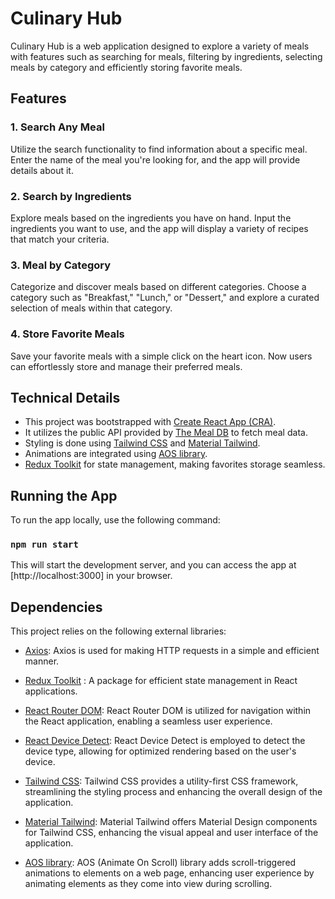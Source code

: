 # Culinary Hub

Culinary Hub is a web application designed to explore a variety of meals with features such as searching for meals, filtering by ingredients, selecting meals by category and efficiently storing favorite meals.

## Features

### 1. Search Any Meal

Utilize the search functionality to find information about a specific meal. Enter the name of the meal you're looking for, and the app will provide details about it.

### 2. Search by Ingredients

Explore meals based on the ingredients you have on hand. Input the ingredients you want to use, and the app will display a variety of recipes that match your criteria.

### 3. Meal by Category

Categorize and discover meals based on different categories. Choose a category such as "Breakfast," "Lunch," or "Dessert," and explore a curated selection of meals within that category.

### 4. Store Favorite Meals

Save your favorite meals with a simple click on the heart icon. Now users can effortlessly store and manage their preferred meals.

## Technical Details

- This project was bootstrapped with [Create React App (CRA)](https://create-react-app.dev/).
- It utilizes the public API provided by [The Meal DB](https://www.themealdb.com/api.php) to fetch meal data.
- Styling is done using [Tailwind CSS](https://tailwindcss.com/) and [Material Tailwind](https://material-tailwind.com/).
- Animations are integrated using [AOS library](https://michalsnik.github.io/aos/).
- [Redux Toolkit](https://redux-toolkit.js.org/) for state management, making favorites storage seamless.

## Running the App

To run the app locally, use the following command:

### `npm run start`

This will start the development server, and you can access the app at [http://localhost:3000] in your browser.

## Dependencies

This project relies on the following external libraries:

- [Axios](https://axios-http.com/): Axios is used for making HTTP requests in a simple and efficient manner.

- [Redux Toolkit](https://redux-toolkit.js.org/) : A package for efficient state management in React applications.

- [React Router DOM](https://reactrouter.com/): React Router DOM is utilized for navigation within the React application, enabling a seamless user experience.

- [React Device Detect](https://www.npmjs.com/package/react-device-detect): React Device Detect is employed to detect the device type, allowing for optimized rendering based on the user's device.

- [Tailwind CSS](https://tailwindcss.com/): Tailwind CSS provides a utility-first CSS framework, streamlining the styling process and enhancing the overall design of the application.

- [Material Tailwind](https://material-tailwind.com/): Material Tailwind offers Material Design components for Tailwind CSS, enhancing the visual appeal and user interface of the application.

- [AOS library](https://michalsnik.github.io/aos/): AOS (Animate On Scroll) library adds scroll-triggered animations to elements on a web page, enhancing user experience by animating elements as they come into view during scrolling.
